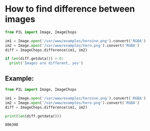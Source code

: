 # How to find difference between images

```python
from PIL import Image, ImageChops

im1 = Image.open('/var/www/examples/heroine.png').convert('RGBA')
im2 = Image.open('/var/www/examples/hero.png').convert('RGBA')
diff = ImageChops.difference(im1, im2)

if len(diff.getdata()) > 0:
  print('Images are different, yes')
```


## Example: 
```python
from PIL import Image, ImageChops

im1 = Image.open('/var/www/examples/heroine.png').convert('RGBA')
im2 = Image.open('/var/www/examples/hero.png').convert('RGBA')
diff = ImageChops.difference(im1, im2)

print(len(diff.getdata()))
```
```
806300

```

